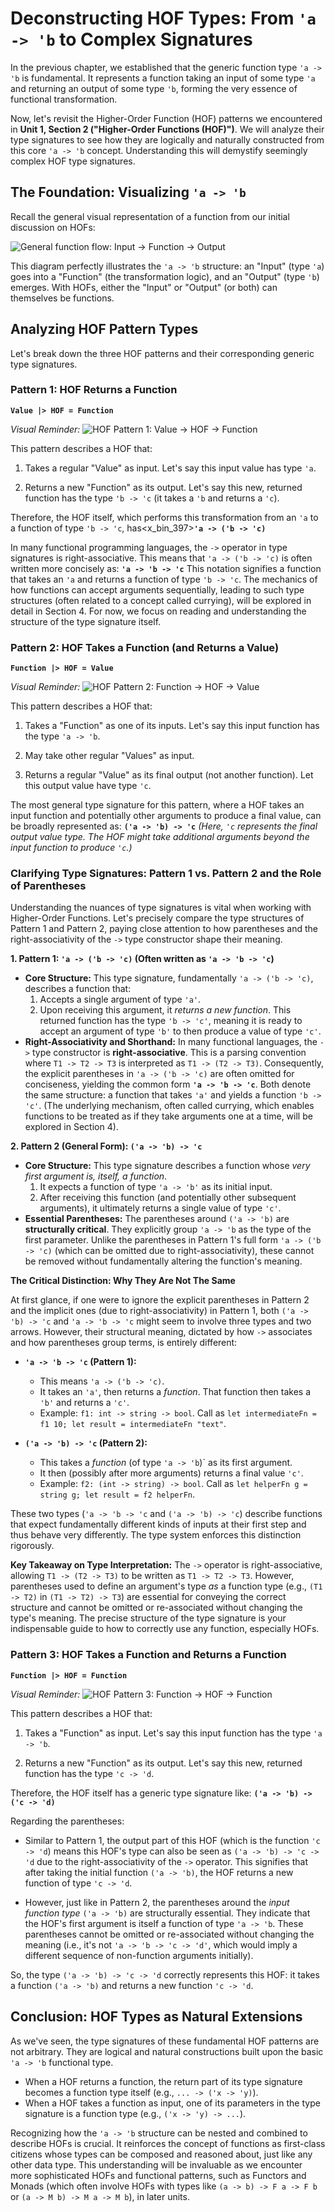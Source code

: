 # Deconstructing HOF Types: From `'a -> 'b` to Complex Signatures

In the previous chapter, we established that the generic function type `'a -> 'b` is fundamental. It represents a function taking an input of some type `'a` and returning an output of some type `'b`, forming the very essence of functional transformation.

Now, let's revisit the Higher-Order Function (HOF) patterns we encountered in **Unit 1, Section 2 ("Higher-Order Functions (HOF)")**. We will analyze their type signatures to see how they are logically and naturally constructed from this core `'a -> 'b` concept. Understanding this will demystify seemingly complex HOF type signatures.

## The Foundation: Visualizing `'a -> 'b`

Recall the general visual representation of a function from our initial discussion on HOFs:

![General function flow: Input -> Function -> Output](https://raw.githubusercontent.com/ken-okabe/web-images5/main/img_1744564785396.png)

This diagram perfectly illustrates the `'a -> 'b` structure: an "Input" (type `'a`) goes into a "Function" (the transformation logic), and an "Output" (type `'b`) emerges. With HOFs, either the "Input" or "Output" (or both) can themselves be functions.

## Analyzing HOF Pattern Types

Let's break down the three HOF patterns and their corresponding generic type signatures.

### Pattern 1: HOF Returns a Function
   **`Value |> HOF = Function`**

   *Visual Reminder:*
   ![HOF Pattern 1: Value -> HOF -> Function](https://raw.githubusercontent.com/ken-okabe/web-images5/main/img_1745695953633.png)

   This pattern describes a HOF that:

   1.  Takes a regular "Value" as input. Let's say this input value has type `'a`.

   2.  Returns a new "Function" as its output. Let's say this new, returned function has the type `'b -> 'c` (it takes a `'b` and returns a `'c`).

   Therefore, the HOF itself, which performs this transformation from an `'a` to a function of type `'b -> 'c`, has<x_bin_397>**`'a -> ('b -> 'c)`**

   In many functional programming languages, the `->` operator in type signatures is right-associative. This means that `'a -> ('b -> 'c)` is often written more concisely as:
   **`'a -> 'b -> 'c`**
   This notation signifies a function that takes an `'a` and returns a function of type `'b -> 'c`. The mechanics of how functions can accept arguments sequentially, leading to such type structures (often related to a concept called currying), will be explored in detail in Section 4. For now, we focus on reading and understanding the structure of the type signature itself.

### Pattern 2: HOF Takes a Function (and Returns a Value)
   **`Function |> HOF = Value`**

   *Visual Reminder:*
   ![HOF Pattern 2: Function -> HOF -> Value](https://raw.githubusercontent.com/ken-okabe/web-images5/main/img_1745695880762.png)

   This pattern describes a HOF that:

   1.  Takes a "Function" as one of its inputs. Let's say this input function has the type `'a -> 'b`.

   2.  May take other regular "Values" as input.
   
   3.  Returns a regular "Value" as its final output (not another function). Let this output value have type `'c`.

   The most general type signature for this pattern, where a HOF takes an input function and potentially other arguments to produce a final value, can be broadly represented as:
   **`('a -> 'b) -> 'c`** 
   *(Here, `'c` represents the final output value type. The HOF might take additional arguments beyond the input function to produce `'c`.)*

### Clarifying Type Signatures: Pattern 1 vs. Pattern 2 and the Role of Parentheses

Understanding the nuances of type signatures is vital when working with Higher-Order Functions. Let's precisely compare the type structures of Pattern 1 and Pattern 2, paying close attention to how parentheses and the right-associativity of the `->` type constructor shape their meaning.

**1. Pattern 1: `'a -> ('b -> 'c)` (Often written as `'a -> 'b -> 'c`)**

*   **Core Structure:** This type signature, fundamentally `'a -> ('b -> 'c)`, describes a function that:
    1.  Accepts a single argument of type `'a'`.
    2.  Upon receiving this argument, it *returns a new function*. This returned function has the type `'b -> 'c'`, meaning it is ready to accept an argument of type `'b'` to then produce a value of type `'c'`.
*   **Right-Associativity and Shorthand:** In many functional languages, the `->` type constructor is **right-associative**. This is a parsing convention where `T1 -> T2 -> T3` is interpreted as `T1 -> (T2 -> T3)`. Consequently, the explicit parentheses in `'a -> ('b -> 'c)` are often omitted for conciseness, yielding the common form **`'a -> 'b -> 'c`**. Both denote the same structure: a function that takes `'a'` and yields a function `'b -> 'c'`. (The underlying mechanism, often called currying, which enables functions to be treated as if they take arguments one at a time, will be explored in Section 4).

**2. Pattern 2 (General Form): `('a -> 'b) -> 'c`**

*   **Core Structure:** This type signature describes a function whose *very first argument is, itself, a function*.
    1.  It expects a function of type `'a -> 'b'` as its initial input.
    2.  After receiving this function (and potentially other subsequent arguments), it ultimately returns a single value of type `'c'`.
*   **Essential Parentheses:** The parentheses around `('a -> 'b)` are **structurally critical**. They explicitly group `'a -> 'b` as the type of the first parameter. Unlike the parentheses in Pattern 1's full form `'a -> ('b -> 'c)` (which can be omitted due to right-associativity), these cannot be removed without fundamentally altering the function's meaning.

**The Critical Distinction: Why They Are Not The Same**

At first glance, if one were to ignore the explicit parentheses in Pattern 2 and the implicit ones (due to right-associativity) in Pattern 1, both `('a -> 'b) -> 'c` and `'a -> 'b -> 'c` might seem to involve three types and two arrows. However, their structural meaning, dictated by how `->` associates and how parentheses group terms, is entirely different:

*   **`'a -> 'b -> 'c` (Pattern 1):**
    *   This means `'a -> ('b -> 'c)`.
    *   It takes an `'a'`, then returns a *function*. That function then takes a `'b'` and returns a `'c'`.
    *   Example: `f1: int -> string -> bool`. Call as `let intermediateFn = f1 10; let result = intermediateFn "text"`.

*   **`('a -> 'b) -> 'c` (Pattern 2):**
    *   This takes a *function* (of type `'a -> 'b`)` as its first argument.
    *   It then (possibly after more arguments) returns a final value `'c'`.
    *   Example: `f2: (int -> string) -> bool`. Call as `let helperFn g = string g; let result = f2 helperFn`.

These two types (`'a -> 'b -> 'c` and `('a -> 'b) -> 'c`) describe functions that expect fundamentally different kinds of inputs at their first step and thus behave very differently. The type system enforces this distinction rigorously.

**Key Takeaway on Type Interpretation:**
The `->` operator is right-associative, allowing `T1 -> (T2 -> T3)` to be written as `T1 -> T2 -> T3`. However, parentheses used to define an argument's type *as* a function type (e.g., `(T1 -> T2)` in `(T1 -> T2) -> T3`) are essential for conveying the correct structure and cannot be omitted or re-associated without changing the type's meaning. The precise structure of the type signature is your indispensable guide to how to correctly use any function, especially HOFs.

### Pattern 3: HOF Takes a Function and Returns a Function
   **`Function |> HOF = Function`**

   *Visual Reminder:*
   ![HOF Pattern 3: Function -> HOF -> Function](https://raw.githubusercontent.com/ken-okabe/web-images5/main/img_1745695992437.png)

   This pattern describes a HOF that:

   1.  Takes a "Function" as input. Let's say this input function has the type `'a -> 'b`.

   2.  Returns a new "Function" as its output. Let's say this new, returned function has the type `'c -> 'd`.

   Therefore, the HOF itself has a generic type signature like:
   **`('a -> 'b) -> ('c -> 'd)`**

   Regarding the parentheses:

   *   Similar to Pattern 1, the output part of this HOF (which is the function `'c -> 'd`) means this HOF's type can also be seen as `('a -> 'b) -> 'c -> 'd` due to the right-associativity of the `->` operator. This signifies that after taking the initial function `('a -> 'b)`, the HOF returns a new function of type `'c -> 'd`.

   *   However, just like in Pattern 2, the parentheses around the *input function type* `('a -> 'b)` are structurally essential. They indicate that the HOF's first argument is itself a function of type `'a -> 'b`. These parentheses cannot be omitted or re-associated without changing the meaning (i.e., it's not `'a -> 'b -> 'c -> 'd'`, which would imply a different sequence of non-function arguments initially).

   So, the type `('a -> 'b) -> 'c -> 'd` correctly represents this HOF: it takes a function `('a -> 'b)` and returns a new function `'c -> 'd`.

## Conclusion: HOF Types as Natural Extensions

As we've seen, the type signatures of these fundamental HOF patterns are not arbitrary. They are logical and natural constructions built upon the basic `'a -> 'b` functional type.
*   When a HOF returns a function, the return part of its type signature becomes a function type itself (e.g., `... -> ('x -> 'y)`).
*   When a HOF takes a function as input, one of its parameters in the type signature is a function type (e.g., `('x -> 'y) -> ...`).

Recognizing how the `'a -> 'b` structure can be nested and combined to describe HOFs is crucial. It reinforces the concept of functions as first-class citizens whose types can be composed and reasoned about, just like any other data type. This understanding will be invaluable as we encounter more sophisticated HOFs and functional patterns, such as Functors and Monads (which often involve HOFs with types like `(a -> b) -> F a -> F b` or `(a -> M b) -> M a -> M b`), in later units.
